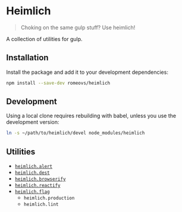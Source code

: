 # Heimlich
> Choking on the same gulp stuff? Use heimlich!

A collection of utilities for gulp.

## Installation
Install the package and add it to your development dependencies:
```bash
npm install --save-dev romeovs/heimlich
```

## Development
Using a local clone requires rebuilding with babel, unless you use the development version:
```bash
ln -s ~/path/to/heimlich/devel node_modules/heimlich
```

## Utilities
- [`heimlich.alert`](https://github.com/romeovs/heimlich/wiki/heimlich.alert)
- [`heimlich.dest`](https://github.com/romeovs/heimlich/wiki/heimlich.alert)
- [`heimlich.browserify`](https://github.com/romeovs/heimlich/wiki/heimlich.browserify)
- [`heimlich.reactify`](https://github.com/romeovs/heimlich/wiki/heimlich.reactify)
- [`heimlich.flag`](https://github.com/romeovs/heimlich/wiki/heimlich.flag)
    - `heimlich.production`
    - `heimlich.lint`
